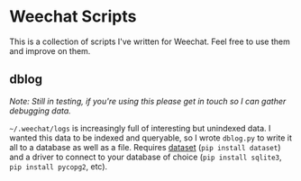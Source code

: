 # Weechat Scripts

This is a collection of scripts I've written for Weechat. Feel free to use them and improve
on them.


## dblog
_Note: Still in testing, if you're using this please get in touch so I can gather debugging data._

`~/.weechat/logs` is increasingly full of interesting but unindexed data. I wanted this data
to be indexed and queryable, so I wrote `dblog.py` to write it all to a database as well as
a file. Requires [dataset](https://dataset.readthedocs.io/en/latest/) (`pip install dataset`)
and a driver to connect to your database of choice (`pip install sqlite3`,
  `pip install pycopg2`, etc).
